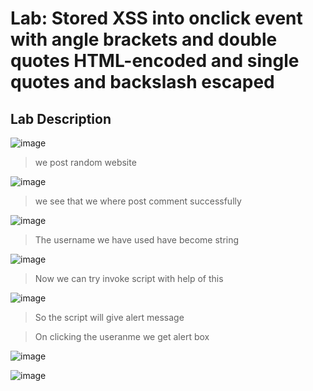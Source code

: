 # Lab: Stored XSS into onclick event with angle brackets and double quotes HTML-encoded and single quotes and backslash escaped #

## Lab Description ##

![image](https://github.com/anandurdas11/Web_Securityy/assets/83402050/dd059c7d-ff4a-4ee1-a021-81cf175bb9d3)

> we post random website

![image](https://github.com/anandurdas11/Web_Securityy/assets/83402050/8a612828-a5e2-40b3-956d-19307aea97a8)

> we see that we where post comment successfully

![image](https://github.com/anandurdas11/Web_Securityy/assets/83402050/72a9810e-495f-4f90-8d50-ed5aae669070)

> The username we have used have become string

![image](https://github.com/anandurdas11/Web_Securityy/assets/83402050/d22035bf-1d00-471b-8a0b-55929040eab6)

> Now we can try invoke script with help of this

![image](https://github.com/anandurdas11/Web_Securityy/assets/83402050/8a024444-17d7-45da-aef1-d80390f9d5fa)

> So the script will give alert message

> On clicking the useranme we get alert box

![image](https://github.com/anandurdas11/Web_Securityy/assets/83402050/539baaeb-3f7a-4583-9201-a11fb343f0f9)

![image](https://github.com/anandurdas11/Web_Securityy/assets/83402050/18d784cf-6cd8-46cb-abff-2d500efee8c0)
